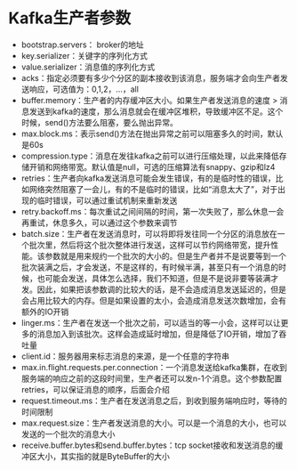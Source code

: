 # Kafka生产者参数

- bootstrap.servers： broker的地址
- key.serializer：关键字的序列化方式
- value.serializer：消息值的序列化方式
- acks：指定必须要有多少个分区的副本接收到该消息，服务端才会向生产者发送响应，可选值为：0,1,2，…，all
- buffer.memory：生产者的内存缓冲区大小。如果生产者发送消息的速度 > 消息发送到kafka的速度，那么消息就会在缓冲区堆积，导致缓冲区不足。这个时候，send()方法要么阻塞，要么抛出异常。
- max.block.ms：表示send()方法在抛出异常之前可以阻塞多久的时间，默认是60s
- compression.type：消息在发往kafka之前可以进行压缩处理，以此来降低存储开销和网络带宽。默认值是null，可选的压缩算法有snappy、gzip和lz4
- retries：生产者向kafka发送消息可能会发生错误，有的是临时性的错误，比如网络突然阻塞了一会儿，有的不是临时的错误，比如“消息太大了”，对于出现的临时错误，可以通过重试机制来重新发送
- retry.backoff.ms：每次重试之间间隔的时间，第一次失败了，那么休息一会再重试，休息多久，可以通过这个参数来调节
- batch.size：生产者在发送消息时，可以将即将发往同一个分区的消息放在一个批次里，然后将这个批次整体进行发送，这样可以节约网络带宽，提升性能。该参数就是用来规约一个批次的大小的。但是生产者并不是说要等到一个批次装满之后，才会发送，不是这样的，有时候半满，甚至只有一个消息的时候，也可能会发送，具体怎么选择，我们不知道，但是不是说非要等装满才发。因此，如果把该参数调的比较大的话，是不会造成消息发送延迟的，但是会占用比较大的内存。但是如果设置的太小，会造成消息发送次数增加，会有额外的IO开销
- linger.ms：生产者在发送一个批次之前，可以适当的等一小会，这样可以让更多的消息加入到该批次。这样会造成延时增加，但是降低了IO开销，增加了吞吐量
- client.id：服务器用来标志消息的来源，是一个任意的字符串
- max.in.flight.requests.per.connection：一个消息发送给kafka集群，在收到服务端的响应之前的这段时间里，生产者还可以发n-1个消息。这个参数配置retries，可以保证消息的顺序，后面会介绍
- request.timeout.ms：生产者在发送消息之后，到收到服务端响应时，等待的时间限制
- max.request.size：生产者发送消息的大小。可以是一个消息的大小，也可以发送的一个批次的消息大小
- receive.buffer.bytes和send.buffer.bytes：tcp socket接收和发送消息的缓冲区大小，其实指的就是ByteBuffer的大小